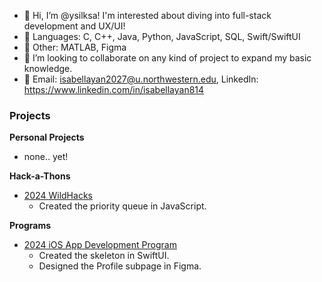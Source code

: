 - 🐇 Hi, I’m @ysilksa! I'm interested about diving into full-stack development and UX/UI!
- 🎀 Languages: C, C++, Java, Python, JavaScript, SQL, Swift/SwiftUI
- 🫧 Other: MATLAB, Figma
- 💞️ I’m looking to collaborate on any kind of project to expand my basic knowledge.
- 💌 Email: isabellayan2027@u.northwestern.edu, LinkedIn: https://www.linkedin.com/in/isabellayan814

### Projects
__Personal Projects__
- none.. yet!

__Hack-a-Thons__
- [2024 WildHacks](https://github.com/ysilksa/scheduler)
  - Created the priority queue in JavaScript. 

__Programs__
- [2024 iOS App Development Program](https://github.com/ysilksa/girlcode)
  - Created the skeleton in SwiftUI.
  - Designed the Profile subpage in Figma. 

<!---
ysilksa/ysilksa is a ✨ special ✨ repository because its `README.md` (this file) appears on your GitHub profile.
You can click the Preview link to take a look at your changes.
--->
